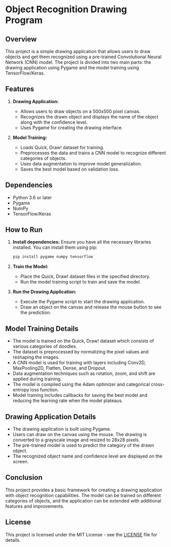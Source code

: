 
# Object Recognition Drawing Program

## Overview

This project is a simple drawing application that allows users to draw objects and get them recognized using a pre-trained Convolutional Neural Network (CNN) model. The project is divided into two main parts: the drawing application using Pygame and the model training using TensorFlow/Keras.

## Features

1. **Drawing Application:**
   - Allows users to draw objects on a 500x500 pixel canvas.
   - Recognizes the drawn object and displays the name of the object along with the confidence level.
   - Uses Pygame for creating the drawing interface.

2. **Model Training:**
   - Loads Quick, Draw! dataset for training.
   - Preprocesses the data and trains a CNN model to recognize different categories of objects.
   - Uses data augmentation to improve model generalization.
   - Saves the best model based on validation loss.

## Dependencies

- Python 3.6 or later
- Pygame
- NumPy
- TensorFlow/Keras

## How to Run

1. **Install dependencies:**
   Ensure you have all the necessary libraries installed. You can install them using pip:

   ```bash
   pip install pygame numpy tensorflow
   ```

2. **Train the Model:**
   - Place the Quick, Draw! dataset files in the specified directory.
   - Run the model training script to train and save the model.

3. **Run the Drawing Application:**
   - Execute the Pygame script to start the drawing application.
   - Draw an object on the canvas and release the mouse button to see the prediction.

## Model Training Details

- The model is trained on the Quick, Draw! dataset which consists of various categories of doodles.
- The dataset is preprocessed by normalizing the pixel values and reshaping the images.
- A CNN model is used for training with layers including Conv2D, MaxPooling2D, Flatten, Dense, and Dropout.
- Data augmentation techniques such as rotation, zoom, and shift are applied during training.
- The model is compiled using the Adam optimizer and categorical cross-entropy loss function.
- Model training includes callbacks for saving the best model and reducing the learning rate when the model plateaus.

## Drawing Application Details

- The drawing application is built using Pygame.
- Users can draw on the canvas using the mouse. The drawing is converted to a grayscale image and resized to 28x28 pixels.
- The pre-trained model is used to predict the category of the drawn object.
- The recognized object name and confidence level are displayed on the screen.

## Conclusion

This project provides a basic framework for creating a drawing application with object recognition capabilities. The model can be trained on different categories of objects, and the application can be extended with additional features and improvements.

## License

This project is licensed under the MIT License - see the [LICENSE](LICENSE.md) file for details.